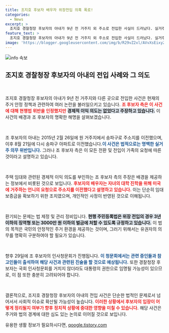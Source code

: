 ```yaml
---
title: 조지호 후보자 배우자 위장전입 의혹 폭로!
categories:
  - News
excerpt: >
  조지호 경찰청장 후보자의 아내가 9년 전 거주지 외 주소로 전입한 사실이 드러났다. 실거주 의무 위반은 인정했지만, 후보자측은 경제적 이익 의도는 없다고 해명했다. 국회 인사청문회가 곧 열리는 상황에서 궁금증이 증폭되고 있다!
feature_text: >
  조지호 경찰청장 후보자의 아내가 9년 전 거주지 외 주소로 전입한 사실이 드러났다. 실거주 의무 위반은 인정했지만, 후보자측은 경제적 이익 의도는 없다고 해명했다. 국회 인사청문회가 곧 열리는 상황에서 궁금증이 증폭되고 있다!
image: 'https://blogger.googleusercontent.com/img/b/R29vZ2xl/AVvXsEixyZcFfHzMRdzZMjFBmAUKJYCLCGyLL1o632UiGVXcaFdKo_bkvkuCioo0uUKlGfBVcT3P84aROyZIXSBEx3Aw5nCQ3pTgDom1WDC4m8eifvWiAmWEEVb4x6G_l8C0QH225ldMjyaFvpxGEBGNO37VmDTDMHGhJPq73UglMfDca1-0aw/s1600/blogspot.png'
---
```


<p><img src="https://blogger.googleusercontent.com/img/b/R29vZ2xl/AVvXsEixyZcFfHzMRdzZMjFBmAUKJYCLCGyLL1o632UiGVXcaFdKo_bkvkuCioo0uUKlGfBVcT3P84aROyZIXSBEx3Aw5nCQ3pTgDom1WDC4m8eifvWiAmWEEVb4x6G_l8C0QH225ldMjyaFvpxGEBGNO37VmDTDMHGhJPq73UglMfDca1-0aw/s1600/blogspot.png" alt="info 속보" /></p>

<h2 data-ke-size="size26">조지호 경찰청장 후보자의 아내의 전입 사례와 그 의도</h2>

<p data-ke-size="size16">&nbsp;</p>

<p>조지호 경찰청장 후보자의 아내가 9년 전 거주지와 다른 곳으로 전입한 사건은 현재의 주거 안정 정책과 관련하여 여러 논란을 불러일으키고 있습니다. <b><span style="color: #ee2323;">조 후보자 측은 이 사건에 대해 현행법 위반을 인정했지만</span></b> <b><span style="background-color: #21538527;">경제적 이익 의도는 없었다고 주장하고 있습니다.</span></b> 이 사건의 배경과 조 후보자의 명확한 해명을 살펴보겠습니다. </p>

<p data-ke-size="size16">&nbsp;</p>

<p>조 후보자의 아내는 2015년 2월 26일에 원 거주지에서 송파구로 주소지를 이전했으며, 이후 8월 21일에 다시 송파구 아파트로 이전했습니다.<b><span style="color: #1a5490;">이 사건은 법적으로는 명백한 실거주 의무 위반입니다.</span></b> 그러나 조 후보자 측은 이 모든 전환 및 전입이 가족의 요청에 따른 것이라고 설명하고 있습니다.</p>

<p data-ke-size="size16">&nbsp;</p>

<p>주택 임대와 관련된 경제적 이익 의도를 부인하는 조 후보자 측의 주장은 배경을 제공하는 정보에서 비롯된 것으로 보입니다. <b><span style="color: #ee2323;">후보자의 배우자는 자녀의 대학 진학을 위해 미국에 거주하는 언니의 요청으로 주소지를 이전했다고 설명하고 있습니다.</span></b> 이는 단순히 임대 보증금을 확보하기 위한 조치였으며, 개인적인 사정이 반영된 것으로 이해됩니다. </p>

<p data-ke-size="size16">&nbsp;</p>

<p>환기되는 문제는 법 제정 및 관리 정비입니다. <b><span style="background-color: #21538527;">현행 주민등록법은 위장 전입의 경우 3년 이하의 징역형 또는 3000만 원 이하의 벌금에 처할 수 있도록 규정하고 있습니다.</span></b> 이 법의 목적은 국민의 안정적인 주거 환경을 제공하는 것이며, 그러기 위해서는 유권자의 의무를 명확히 구분하여야 할 필요가 있습니다.</p>

<p data-ke-size="size16">&nbsp;</p>

<p>향후 29일에 조 후보자의 인사청문회가 진행됩니다. <b><span style="color: #1a5490;">이 청문회에서는 관련 증인들과 참고인들이 출석하여 해당 사건과 관련된 진술을 할 것으로 예상됩니다.</span></b> 또한 경찰청장 후보자는 국회 인사청문회를 거치지 않더라도 대통령의 권한으로 임명될 가능성이 있으므로, 이 점 또한 충분히 고려되어야 합니다. </p>

<p data-ke-size="size16">&nbsp;</p>

<p>결론적으로, 조지호 경찰청장 후보자의 아내의 전입 사건은 단순한 법적인 문제로서 넘어서서 사회적 이슈로 확산될 가능성이 높습니다. <b><span style="color: #ee2323;">이러한 상황에서 후보자의 입장이 어떻게 정리될지 여부가 향후 정치적 상황에 중대한 영향을 미칠 수 있습니다.</span></b> 해당 사건은 주거와 법의 경계에 대한 심도 있는 논의로 이어질 것으로 보입니다.</p>
유용한 생활 정보가 필요하시다면, <a href="https://qoogle.tistory.com" rel="dofollow">qoogle.tistory.com</a>


